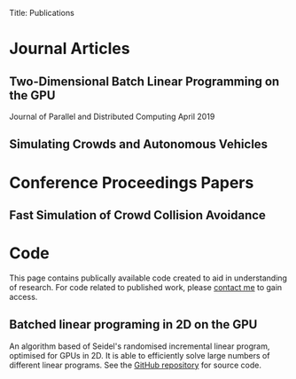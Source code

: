 Title: Publications

# Journal Articles

## Two-Dimensional Batch Linear Programming on the GPU
Journal of Parallel and Distributed Computing
April 2019


## Simulating Crowds and Autonomous Vehicles

# Conference Proceedings Papers

## Fast Simulation of Crowd Collision Avoidance

# Code
This page contains publically available code created to aid in understanding of research. For code related to published work, please [contact me](mailto:j.a.charlton@sheffield.ac.uk) to gain access.

## Batched linear programing in 2D on the GPU

An algorithm based of Seidel's randomised incremental linear program, optimised for GPUs in 2D. It is able to efficiently solve large numbers of different linear programs. See the [GitHub repository](https://github.com/coolmule0/LP) for source code.
